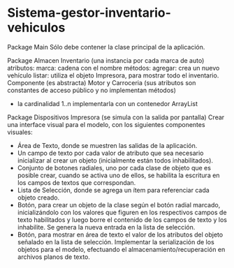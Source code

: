 # Sistema-gestor-inventario-vehiculos
Package Main
  Sólo debe contener la clase principal de la aplicación.
  
Package Almacen
  Inventario (una instancia por cada marca de auto)
    atributos:
      marca: cadena con el nombre
    métodos:
      agregar: crea un nuevo vehículo
      listar: utiliza el objeto Impresora, para mostrar todo el inventario.
  Componente (es abstracta)
  Motor y Carroceria (sus atributos son constantes de acceso público y no implementan métodos)
* la cardinalidad 1..n implementarla con un contenedor ArrayList
  
Package Dispositivos
Impresora (se simula con la salida por pantalla)
Crear una interface visual para el modelo, con los siguientes componentes visuales:
- Área de Texto, donde se muestren las salidas de la aplicación.
- Un campo de texto por cada valor de atributo que sea necesario inicializar al crear un objeto (inicialmente
están todos inhabilitados).
- Conjunto de botones radiales, uno por cada clase de objeto que es posible crear, cuando se activa uno de
ellos, se habilita la escritura en los campos de textos que correspondan.
- Lista de Selección, donde se agrega un ítem para referenciar cada objeto creado.
- Botón, para crear un objeto de la clase según el botón radial marcado, inicializándolo con los valores que
figuren en los respectivos campos de texto habilitados y luego borre el contenido de los campos de texto y
los inhabilite. Se genera la nueva entrada en la lista de selección.
- Botón, para mostrar en área de texto el valor de los atributos del objeto señalado en la lista de selección.
Implementar la serialización de los objetos para el modelo, efectuando el almacenamiento/recuperación en archivos
planos de texto.
